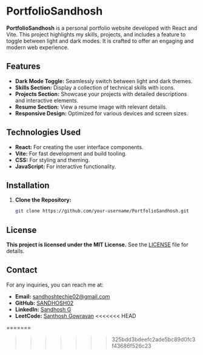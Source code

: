 # PortfolioSandhosh

**PortfolioSandhosh** is a personal portfolio website developed with React and Vite. This project highlights my skills, projects, and includes a feature to toggle between light and dark modes. It is crafted to offer an engaging and modern web experience.

## Features

- **Dark Mode Toggle:** Seamlessly switch between light and dark themes.
- **Skills Section:** Display a collection of technical skills with icons.
- **Projects Section:** Showcase your projects with detailed descriptions and interactive elements.
- **Resume Section:** View a resume image with relevant details.
- **Responsive Design:** Optimized for various devices and screen sizes.

## Technologies Used

- **React:** For creating the user interface components.
- **Vite:** For fast development and build tooling.
- **CSS:** For styling and theming.
- **JavaScript:** For interactive functionality.

## Installation

1. **Clone the Repository:**

   ```bash
   git clone https://github.com/your-username/PortfolioSandhosh.git
## License

**This project is licensed under the MIT License.** See the [LICENSE](LICENSE) file for details.

## Contact

For any inquiries, you can reach me at:

- **Email:** sandhoshtechie02@gmail.com
- **GitHub:** [SANDHOSH02](https://github.com/SANDHOSH02)
- **LinkedIn:** [Sandhosh G](https://www.linkedin.com/in/sandhosh-g-884b7b279)
- **LeetCode:** [Santhosh Gowravan](https://leetcode.com/u/santhoshgowravan/)
<<<<<<< HEAD


=======
>>>>>>> 325bdd3bdeefc2ade5bc89d0fc3f43686f526c23
